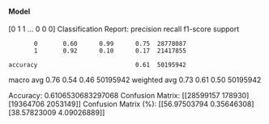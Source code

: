 #### Model
[0 1 1 ... 0 0 0]
Classification Report:
              precision    recall  f1-score   support

           0       0.60      0.99      0.75  28778087
           1       0.92      0.10      0.17  21417855

    accuracy                           0.61  50195942
   macro avg       0.76      0.54      0.46  50195942
weighted avg       0.73      0.61      0.50  50195942

Accuracy: 0.6106530683297068
Confusion Matrix:
[[28599157   178930]
 [19364706  2053149]]
Confusion Matrix (%):
[[56.97503794  0.35646308]
 [38.57823009  4.09026889]]
